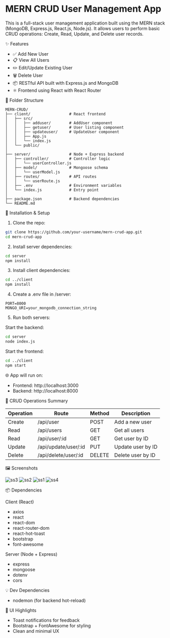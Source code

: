 # MERN CRUD User Management App

This is a full-stack user management application built using the MERN stack (MongoDB, Express.js, React.js, Node.js). It allows users to perform basic CRUD operations: Create, Read, Update, and Delete user records.

✨ Features

- ✅ Add New User
- 📋 View All Users
- ✏️ Edit/Update Existing User
- 🗑️ Delete User
- 📦 RESTful API built with Express.js and MongoDB
- ⚛️ Frontend using React with React Router

📁 Folder Structure

```
MERN-CRUD/
├── client/                 # React frontend
│   ├── src/
│   │   ├── adduser/        # AddUser component
│   │   ├── getuser/        # User listing component
│   │   ├── updateuser/     # UpdateUser component
│   │   ├── App.js
│   │   └── index.js
│   └── public/
│
├── server/                 # Node + Express backend
│   ├── controller/         # Controller logic
│   │   └── userController.js
│   ├── model/              # Mongoose schema
│   │   └── userModel.js
│   ├── routes/             # API routes
│   │   └── userRoute.js
│   ├── .env                # Environment variables
│   └── index.js            # Entry point
│
├── package.json            # Backend dependencies
└── README.md
```

🔧 Installation & Setup

1. Clone the repo:

```bash
git clone https://github.com/your-username/mern-crud-app.git
cd mern-crud-app
```

2. Install server dependencies:

```bash
cd server
npm install
```

3. Install client dependencies:

```bash
cd ../client
npm install
```

4. Create a .env file in /server:

```env
PORT=8000
MONGO_URI=your_mongodb_connection_string
```

5. Run both servers:

Start the backend:

```bash
cd server
node index.js
```

Start the frontend:

```bash
cd ../client
npm start
```

🌐 App will run on:

- Frontend: http://localhost:3000
- Backend: http://localhost:8000

🔁 CRUD Operations Summary

| Operation | Route                     | Method | Description            |
|----------|---------------------------|--------|------------------------|
| Create   | /api/user                 | POST   | Add a new user         |
| Read     | /api/users                | GET    | Get all users          |
| Read     | /api/user/:id             | GET    | Get user by ID         |
| Update   | /api/update/user/:id      | PUT    | Update user by ID      |
| Delete   | /api/delete/user/:id      | DELETE | Delete user by ID      |

🖼️ Screenshots

![ss3](https://github.com/user-attachments/assets/67f3053b-aac8-4a7f-a65e-3b0981271388)
![ss2](https://github.com/user-attachments/assets/029c4b2a-1dcf-40f9-92c2-7b84f5c3e7f8)
![ss1](https://github.com/user-attachments/assets/524fb4f9-99e6-411f-9d58-2728e5954ed3)
![ss4](https://github.com/user-attachments/assets/ac1bbc74-0f05-48c7-b30b-2ce4c9d1c474)

📦 Dependencies

Client (React)

- axios
- react
- react-dom
- react-router-dom
- react-hot-toast
- bootstrap
- font-awesome

Server (Node + Express)

- express
- mongoose
- dotenv
- cors

💡 Dev Dependencies

- nodemon (for backend hot-reload)

📸 UI Highlights

- Toast notifications for feedback
- Bootstrap + FontAwesome for styling
- Clean and minimal UX
